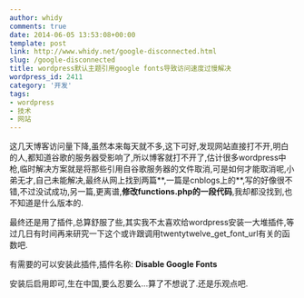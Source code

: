```yaml
---
author: whidy
comments: true
date: 2014-06-05 13:53:08+00:00
template: post
link: http://www.whidy.net/google-disconnected.html
slug: /google-disconnected
title: wordpress默认主题引用google fonts导致访问速度过慢解决
wordpress_id: 2411
category: '开发'
tags:
- wordpress
- 技术
- 网站
---
```


这几天博客访问量下降,虽然本来每天就不多,这下可好,发现网站直接打不开,明白的人,都知道谷歌的服务器受影响了,所以博客就打不开了,估计很多wordpress中枪,临时解决方案就是将那些引用自谷歌服务器的文件取消,可是如何才能取消呢,小弟无才,自己未能解决,最终从网上找到两篇**,一篇是cnblogs上的**,写的好像很不错,不过没试成功,另一篇,更离谱,**修改functions.php的一段代码**,我却都没找到,也不知道是什么版本的.

最终还是用了插件,总算舒服了些,其实我不太喜欢给wordpress安装一大堆插件,等过几日有时间再来研究一下这个或许跟调用twentytwelve_get_font_url有关的函数吧.

有需要的可以安装此插件,插件名称: **Disable Google Fonts**

安装后启用即可,生在中国,要么忍要么...算了不想说了.还是乐观点吧.
